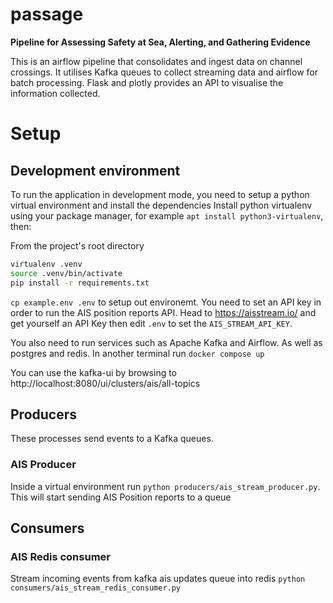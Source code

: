 # passage
**Pipeline for Assessing Safety at Sea, Alerting, and Gathering Evidence**

This is an airflow pipeline that consolidates and ingest data on channel crossings.
It utilises Kafka queues to collect streaming data and airflow for batch processing.
Flask and plotly provides an API to visualise the information collected. 

# Setup

## Development environment

To run the application in development mode, you need to setup a python virtual environment and install the dependencies
Install python virtualenv using your package manager, for example `apt install python3-virtualenv`, then:

From the project's root directory
```bash
virtualenv .venv
source .venv/bin/activate
pip install -r requirements.txt
```

`cp example.env .env` to setup out environemt.
You need to set an API key in order to run the AIS position reports API. 
Head to https://aisstream.io/ and get yourself an API Key then edit `.env` to set the `AIS_STREAM_API_KEY`.

You also need to run services such as Apache Kafka and Airflow. As well as postgres and redis.
In another terminal run `docker compose up`

You can use the kafka-ui by browsing to http://localhost:8080/ui/clusters/ais/all-topics


## Producers

These processes send events to a Kafka queues.

### AIS Producer
Inside a virtual environment run `python producers/ais_stream_producer.py`.
This will start sending AIS Position reports to a queue

## Consumers

### AIS Redis consumer
Stream incoming events from kafka ais updates queue into redis
`python consumers/ais_stream_redis_consumer.py`

